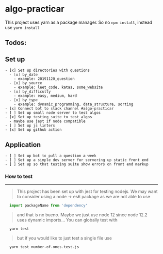 # algo-practicar

This project uses yarn as a package manager. So no `npm install`, instead use `yarn install`

## Todos:

  **Set up**
  ---
    - [x] Set up directories with questions
      - [x] by_date
        - example: 20191120_question
      - [x] by_source
        - example: leet_code, katas, some_website
      - [x] by_difficulty
        - example: easy, medium, hard
      - [x] by_type
        - example: dynamic_programming, data_structure, sorting
    - [x] Connect bot to slack channel #algo-practicar
    - [ ] Set up small node server to test algos
    - [x] Set up testing suite to test algos
      - maybe use jest if node compatible
    - [ ] Set up js linters
    - [x] Set up github action

  **Application**
  ---
    - [ ] Set up bot to pull a question a week
    - [ ] Set up a simple dev server for servering up static front end
    - [ ] Set up so that testing suite show errors on front end markup

### How to test
  ---
  > This project has been set up with jest for testing nodejs. We may want to consider using a node -> es6 package as we are not able to use
  ```javascript
    import packageName from 'dependency'
  ```
  > and that is no bueno. Maybe we just use node 12 since node 12.2 uses dynamic imports...
  > You can globally test with
  ```bash
    yarn test
  ```
  > but if you would like to just test a single file use 
  ```bash
    yarn test number-of-ones.test.js
  ```
